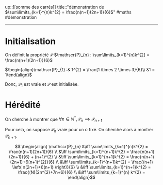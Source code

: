 up::[[somme des carrés]]
title::"démonstration de $\sum\limits_{k=1}^{n}k^{2} = \frac{n(n+1)(2n+1)}{6}$"
#maths #démonstration 

---

# Initialisation
On définit la propriété $\mathscr{P}$ 
$\mathscr{P}_{n} : \sum\limits_{k=1}^{n}k^{2} = \frac{n(n+1)(2n+1)}{6}$

$\begin{align}\mathscr{P}_{1} :& 1^{2} = \frac{1 \times 2 \times 3}{6}\\ &1 = 1\end{align}$

Donc, $\mathscr{P}_{1}$ est vraie et $\mathscr{P}$ est initialisée.

# Hérédité
On cherche à montrer que $\forall n \in \mathbb{N}^{*}, \mathscr{P}_{n} \implies \mathscr{P}_{n+1}$

Pour cela, on suppose $\mathscr{P}_{n}$ vraie pour un $n$ fixé.
On cherche alors à montrer $\mathscr{P}_{n+1}$.

$$ \begin{align} \mathscr{P}_{n} &\iff \sum\limits_{k=1}^{n}k^{2} = \frac{n(n+1)(2n+1)}{6} \\
&\iff \sum\limits_{k=1}^{n+1}k^{2} = \frac{n(n+1)(2n+1)}{6} + (n+1)^{2} \\
&\iff \sum\limits_{k=1}^{n+1}k^{2} = \frac{n(n+1)(2n+1)+6(n+1)^{2}}{6} \\
&\iff \sum\limits_{k=1}^{n+1}k^{2} = \frac{(n+1) \left(  n(2n+1)+6(n+1) \right)}{6} \\
&\iff \sum\limits_{k=1}^{n+1}k^{2} = \frac{(N)(2n^{2}+7n+6)}{6} \\
&\iff \sum\limits_{k=1}^{n} k^{2} = 
\end{align}$$

